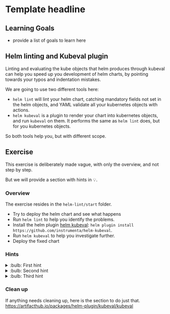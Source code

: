 # Template headline

## Learning Goals

- provide a list of goals to learn here

## Helm linting and Kubeval plugin

Linting and evaluating the kube objects that helm produces through kubeval can help you speed up you development of helm charts, by pointing towards your typos and indentation mistakes.

We are going to use two different tools here:

- `helm lint` will lint your helm chart, catching mandatory fields not set in the helm objects, and YAML validate all your kubernetes objects with actions.
- `helm kubeval` is a plugin to render your chart into kubernetes objects, and run `kubeval` on them. It performs the same as `helm lint` does, but for you kubernetes objects.

So both tools help you, but with different scope.

## Exercise

This exercise is deliberately made vague, with only the overview, and not step by step.

But we will provide a section with hints in :bulb:.

### Overview

The exercise resides in the `helm-lint/start` folder.

- Try to deploy the helm chart and see what happens
- Run `helm lint` to help you identify the problems.
- Install the helm plugin [helm kubeval](https://artifacthub.io/packages/helm-plugin/kubeval/kubeval): `helm plugin install https://github.com/instrumenta/helm-kubeval`.
- Run `helm kubeval` to help you investigate further.
- Deploy the fixed chart

### Hints

<details>
<summary> :bulb: First hint</summary>

> The first error you get when running helm lint is that the chart.metadata.type is wrong. That property is set in the Chart.yaml. Look at the spelling of application.

</details>

<details>
<summary> :bulb: Second hint</summary>

> Next output tells you that there is something wrong at line 12 in templates/sentences-name-svc.yaml. This is not exactly correct, but has to do with the way YAML gets linted. The real problem comes a few lines above and has something to do with indentation.

</details>

<details>
<summary> :bulb: Third hint</summary>

> By now, helm lint should not give you any more errors, and you need to use helm kubeval. The error it gives you are aimed at the kubernetes objects. Therefore the mistypo in "port" should be fairly easy to spot in `sentence-app/templates/sentences-age-svc.yaml`

</details>

### Clean up

If anything needs cleaning up, here is the section to do just that.
https://artifacthub.io/packages/helm-plugin/kubeval/kubeval